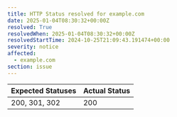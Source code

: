 ```yaml
---
title: HTTP Status resolved for example.com
date: 2025-01-04T08:30:32+00:00Z
resolved: True
resolvedWhen: 2025-01-04T08:30:32+00:00Z
resolvedStartTime: 2024-10-25T21:09:43.191474+00:00
severity: notice
affected:
  - example.com
section: issue
---
```


| Expected Statuses | Actual Status  |
|-------------------|----------------|
| 200, 301, 302 | 200 |
